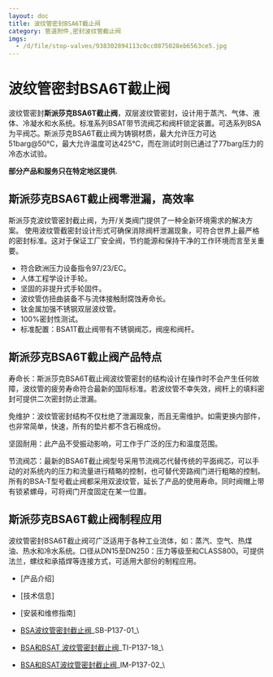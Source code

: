 ```yaml
---
layout: doc
title: 波纹管密封BSA6T截止阀
category: 管道附件,密封波纹管截止阀
imgs:
  - /d/file/stop-valves/938302894113c0cc0875028eb6563ce5.jpg
---
```


# 波纹管密封BSA6T截止阀

波纹管密封**斯派莎克BSA6T截止阀**，双层波纹管密封，设计用于蒸汽、气体、液体、冷凝水和水系统。标准系列BSAT带节流阀芯和阀杆锁定装置。可选系列BSA为平阀芯。斯派莎克BSA6T截止阀为铸钢材质，最大允许压力可达51barg@50℃，最大允许温度可达425℃，而在测试时则已通过了77barg压力的冷态水试验。

**部分产品和服务只在特定地区提供.**

## 斯派莎克BSA6T截止阀零泄漏，高效率

斯派莎克波纹管密封截止阀，为开/关类阀门提供了一种全新环境需求的解决方案。 使用波纹管截密封设计形式可确保消除阀杆泄漏现象，可符合世界上最严格的密封标准。这对于保证工厂安全阀，节约能源和保持干净的工作环境而言至关重要。

- 符合欧洲压力设备指令97/23/EC。
- 人体工程学设计手轮。
- 坚固的非提升式手轮固件。
- 波纹管仿扭曲装备不与流体接触耐腐蚀寿命长。
- 钛金属加强不锈钢双层波纹管。
- 100%密封性测试。
- 标准配置：BSA1T截止阀带有不锈钢阀芯，阀座和阀杆。

## 斯派莎克BSA6T截止阀产品特点

寿命长：斯派莎克BSA6T截止阀波纹管密封的结构设计在操作时不会产生任何故障，波纹管的疲劳寿命符合最新的国际标准。若波纹管不幸失效，阀杆上的填料密封可提供二次密封防止泄漏。

免维护：波纹管密封结构不仅杜绝了泄漏现象，而且无需维护。如需更换内部件，也非常简单，快速，所有的垫片都不含石棉成份。

坚固耐用：此产品不受振动影响，可工作于广泛的压力和温度范围。

节流阀芯：最新的BSA6T截止阀型号采用节流阀芯代替传统的平面阀芯，可以手动的对系统内的压力和流量进行精略的控制，也可替代旁路阀门进行粗略的控制。所有的BSA-T型号截止阀都采用双波纹管，延长了产品的使用寿命。同时阀帽上带有锁紧螺母，可将阀门开度固定在某一位置。

## 斯派莎克BSA6T截止阀制程应用

波纹管密封BSA6T截止阀可广泛适用于各种工业流体，如：蒸汽、空气、热煤油、热水和冷水系统。口径从DN15至DN250：压力等级至和CLASS800。可提供法兰，螺纹和承插焊等连接方式，可适用大部份的制程应用。

- [产品介绍]
- [技术信息]
- [安装和维修指南]

- [BSA波纹管密封截止阀](/d/pdf/SB-P137-01-BSA波纹管密封截止阀.pdf)\_SB-P137-01\_\

- [BSA和BSAT 波纹管密封截止阀](/d/pdf/TI-P137-18-BSA和BSAT%20波纹管密封截止阀.pdf)\_TI-P137-18\_\

- [BSA和BSAT波纹管密封截止阀](/d/pdf/IM-P137-02-BSA和BSAT波纹管密封截止阀.pdf)\_IM-P137-02\_\
